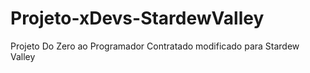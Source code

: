 # Projeto-xDevs-StardewValley
 Projeto Do Zero ao Programador Contratado modificado para Stardew Valley
